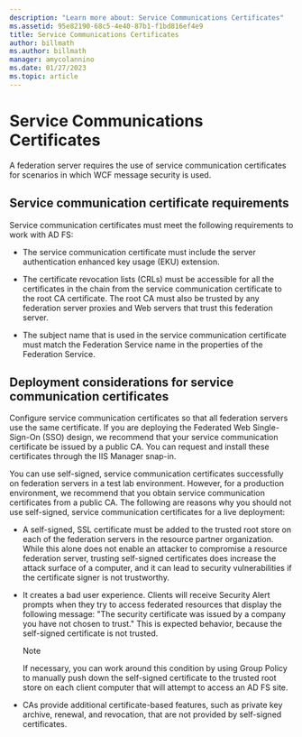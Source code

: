 ```yaml
---
description: "Learn more about: Service Communications Certificates"
ms.assetid: 95e82190-68c5-4e40-87b1-f1bd816ef4e9
title: Service Communications Certificates
author: billmath
ms.author: billmath
manager: amycolannino
ms.date: 01/27/2023
ms.topic: article
---
```


# Service Communications Certificates

A federation server requires the use of service communication certificates for scenarios in which WCF message security is used.

## Service communication certificate requirements
Service communication certificates must meet the following requirements to work with AD FS:

-   The service communication certificate must include the server authentication enhanced key usage \(EKU\) extension.

-   The certificate revocation lists \(CRLs\) must be accessible for all the certificates in the chain from the service communication certificate to the root CA certificate. The root CA must also be trusted by any federation server proxies and Web servers that trust this federation server.

-   The subject name that is used in the service communication certificate must match the Federation Service name in the properties of the Federation Service.

## Deployment considerations for service communication certificates
Configure service communication certificates so that all federation servers use the same certificate. If you are deploying the Federated Web Single\-Sign\-On \(SSO\) design, we recommend that your service communication certificate be issued by a public CA. You can request and install these certificates through the IIS Manager snap\-in.

You can use self\-signed, service communication certificates successfully on federation servers in a test lab environment. However, for a production environment, we recommend that you obtain service communication certificates from a public CA. The following are reasons why you should not use self\-signed, service communication certificates for a live deployment:

-   A self\-signed, SSL certificate must be added to the trusted root store on each of the federation servers in the resource partner organization. While this alone does not enable an attacker to compromise a resource federation server, trusting self\-signed certificates does increase the attack surface of a computer, and it can lead to security vulnerabilities if the certificate signer is not trustworthy.

-   It creates a bad user experience. Clients will receive Security Alert prompts when they try to access federated resources that display the following message: "The security certificate was issued by a company you have not chosen to trust." This is expected behavior, because the self\-signed certificate is not trusted.

    > [!NOTE]
    > If necessary, you can work around this condition by using Group Policy to manually push down the self\-signed certificate to the trusted root store on each client computer that will attempt to access an AD FS site.

-   CAs provide additional certificate\-based features, such as private key archive, renewal, and revocation, that are not provided by self\-signed certificates.


